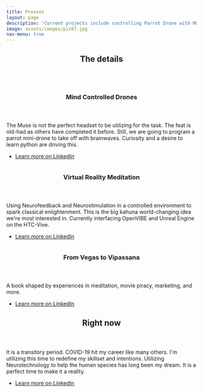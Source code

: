 ```yaml
---
title: Present
layout: page
description: 'Current projects include controlling Parrot Drone with Muse Headset.  Developing a VR Meditation App in Unreal Engine with the Muse BCI.  A novel exploring the confluences of neuroscience and meditation.'
image: assets/images/pic07.jpg
nav-menu: true
---
```


<!-- Main -->
<div id="main">

<!-- One -->
<section id="one">
	<div class="inner">
		<header class="major">
			<h2>The details</h2>
		</header>
		<p></p>
	</div>
</section>

<!-- Two -->
<section id="two" class="spotlights">
	<section>
		<a href="https://www.linkedin.com/in/savetheplatypi/detail/recent-activity/shares/" class="image">
			<img src="{% link assets/images/pic08.jpg %}" alt="" data-position="center center" />
		</a>
		<div class="content">
			<div class="inner">
				<header class="major">
					<h3>Mind Controlled Drones</h3>
				</header>
				<p>The Muse is not the perfect headset to be utilizing for the task.  The feat is old-had as others have completed it before.  Still, we are going to program a parrot mini-drone to take off with brainwaves.  Curiosity and a desire to learn python are driving this.</p>
				<ul class="actions">
					<li><a href="https://www.linkedin.com/in/savetheplatypi/detail/recent-activity/shares/" class="button">Learn more on LinkedIn</a></li>
				</ul>
			</div>
		</div>
	</section>
	<section>
		<a href="https://www.linkedin.com/in/savetheplatypi/detail/recent-activity/shares/" class="image">
			<img src="{% link assets/images/pic09.jpg %}" alt="" data-position="top center" />
		</a>
		<div class="content">
			<div class="inner">
				<header class="major">
					<h3>Virtual Reality Meditation</h3>
				</header>
				<p>Using Neurofeedback and Neurostimulation in a controlled environment to spark classical enlightenment.  This is the big kahuna world-changing idea we're most interested in.  Currently interfacing OpenVIBE and Unreal Engine on the HTC-Vive. </p>
				<ul class="actions">
					<li><a href="https://www.linkedin.com/in/savetheplatypi/detail/recent-activity/shares/" class="button">Learn more on LinkedIn</a></li>
				</ul>
			</div>
		</div>
	</section>
	<section>
		<a href="https://www.linkedin.com/in/savetheplatypi/detail/recent-activity/shares/" class="image">
			<img src="{% link assets/images/v2v.jpg %}" alt="" data-position="25% 25%" />
		</a>
		<div class="content">
			<div class="inner">
				<header class="major">
					<h3>From Vegas to Vipassana</h3>
				</header>
				<p>A book shaped by experiences in meditation, movie piracy, marketing, and more.</p>
				<ul class="actions">
					<li><a href="https://www.linkedin.com/in/savetheplatypi/detail/recent-activity/shares/" class="button">Learn more on LinkedIn</a></li>
				</ul>
			</div>
		</div>
	</section>
</section>

<!-- Three -->
<section id="three">
	<div class="inner">
		<header class="major">
			<h2>Right now</h2>
		</header>
		<p>It is a transitory period.  COVID-19 hit my career like many others.  I'm utilizing this time to redefine my skillset and intentions.  Utilizing  Neurotechnology to help the human species has long been my dream.  It is a perfect time to make it a reality.</p>
		<ul class="actions">
					<li><a href="https://www.linkedin.com/in/savetheplatypi/detail/recent-activity/shares/" class="button">Learn more on LinkedIn</a></li>
		</ul>
	</div>
</section>

</div>
